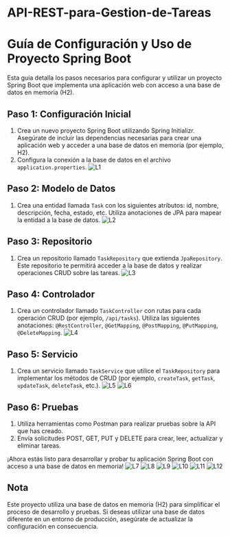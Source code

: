 # API-REST-para-Gestion-de-Tareas
# Guía de Configuración y Uso de Proyecto Spring Boot

Esta guía detalla los pasos necesarios para configurar y utilizar un proyecto Spring Boot que implementa una aplicación web con acceso a una base de datos en memoria (H2).

## Paso 1: Configuración Inicial

1. Crea un nuevo proyecto Spring Boot utilizando Spring Initializr. Asegúrate de incluir las dependencias necesarias para crear una aplicación web y acceder a una base de datos en memoria (por ejemplo, H2).
2. Configura la conexión a la base de datos en el archivo `application.properties`.
![L1](img/1.png)

## Paso 2: Modelo de Datos

1. Crea una entidad llamada `Task` con los siguientes atributos: id, nombre, descripción, fecha, estado, etc. Utiliza anotaciones de JPA para mapear la entidad a la base de datos.
![L2](img/2.png)

## Paso 3: Repositorio

1. Crea un repositorio llamado `TaskRepository` que extienda `JpaRepository`. Este repositorio te permitirá acceder a la base de datos y realizar operaciones CRUD sobre las tareas.
![L3](img/3.png)

## Paso 4: Controlador

1. Crea un controlador llamado `TaskController` con rutas para cada operación CRUD (por ejemplo, `/api/tasks`). Utiliza las siguientes anotaciones: `@RestController`, `@GetMapping`, `@PostMapping`, `@PutMapping`, `@DeleteMapping`.
![L4](img/4.png)

## Paso 5: Servicio

1. Crea un servicio llamado `TaskService` que utilice el `TaskRepository` para implementar los métodos de CRUD (por ejemplo, `createTask`, `getTask`, `updateTask`, `deleteTask`, etc.).
![L5](img/5.png)
![L6](img/6.png)

## Paso 6: Pruebas

1. Utiliza herramientas como Postman para realizar pruebas sobre la API que has creado.
2. Envía solicitudes POST, GET, PUT y DELETE para crear, leer, actualizar y eliminar tareas.

¡Ahora estás listo para desarrollar y probar tu aplicación Spring Boot con acceso a una base de datos en memoria!
![L7](img/7.png)
![L8](img/8.png)
![L9](img/9.png)
![L10](img/10.png)
![L11](img/11.png)
![L12](img/12.png)

## Nota

Este proyecto utiliza una base de datos en memoria (H2) para simplificar el proceso de desarrollo y pruebas. Si deseas utilizar una base de datos diferente en un entorno de producción, asegúrate de actualizar la configuración en consecuencia.
